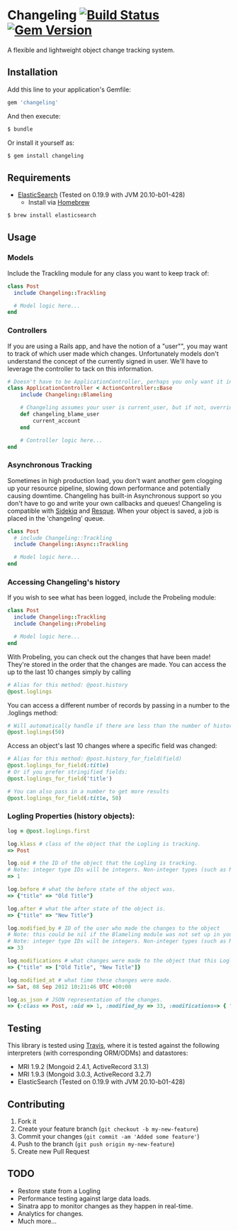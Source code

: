 # Changeling [![Build Status][travis-image]][travis-link] [![Gem Version](https://badge.fury.io/rb/changeling.png)](http://badge.fury.io/rb/changeling)

[travis-image]: https://secure.travis-ci.org/hahuang65/Changeling.png?branch=master
[travis-link]: http://travis-ci.org/hahuang65/Changeling
[travis-home]: http://travis-ci.org/
[brew-home]: http://mxcl.github.com/homebrew/
[elasticsearch-home]: http://www.elasticsearch.org
[sidekiq-home]: https://github.com/mperham/sidekiq
[resque-home]: https://github.com/defunkt/resque

A flexible and lightweight object change tracking system.

## Installation

Add this line to your application's Gemfile:

```ruby
gem 'changeling'
```

And then execute:

```sh
$ bundle
```

Or install it yourself as:

```sh
$ gem install changeling
```

## Requirements

* [ElasticSearch][elasticsearch-home] (Tested on 0.19.9 with JVM 20.10-b01-428)
  * Install via [Homebrew][brew-home]

```sh
$ brew install elasticsearch
```

## Usage
### Models
Include the Trackling module for any class you want to keep track of:

```ruby
class Post
  include Changeling::Trackling

  # Model logic here...
end
```

### Controllers
If you are using a Rails app, and have the notion of a "user"", you may want to track of which user made which changes.
Unfortunately models don't understand the concept of the currently signed in user. We'll have to leverage the controller to tack on this information.

```ruby
# Doesn't have to be ApplicationController, perhaps you only want it in controllers for certain resources.
class ApplicationController < ActionController::Base
    include Changeling::Blameling

    # Changeling assumes your user is current_user, but if not, override the changeling_blame_user method like so:
    def changeling_blame_user
        current_account
    end

    # Controller logic here...
end
```

### Asynchronous Tracking
Sometimes in high production load, you don't want another gem clogging up your resource pipeline, slowing down performance and potentially causing downtime.
Changeling has built-in Asynchronous support so you don't have to go and write your own callbacks and queues!
Changeling is compatible with [Sidekiq][sidekiq-home] and [Resque][resque-home].
When your object is saved, a job is placed in the 'changeling' queue.

```ruby
class Post
  # include Changeling::Trackling
  include Changeling::Async::Trackling

  # Model logic here...
end
```

### Accessing Changeling's history
If you wish to see what has been logged, include the Probeling module:

```ruby
class Post
  include Changeling::Trackling
  include Changeling::Probeling

  # Model logic here...
end
```

With Probeling, you can check out the changes that have been made! They're stored in the order that the changes are made.
You can access the up to the last 10 changes simply by calling

```ruby
# Alias for this method: @post.history
@post.loglings
```

You can access a different number of records by passing in a number to the .loglings method:

```ruby
# Will automatically handle if there are less than the number of histories requested.
@post.loglings(50)
```

Access an object's last 10 changes where a specific field was changed:

```ruby
# Alias for this method: @post.history_for_field(field)
@post.loglings_for_field(:title)
# Or if you prefer stringified fields:
@post.loglings_for_field('title')

# You can also pass in a number to get more results
@post.loglings_for_field(:title, 50)
```

### Logling Properties (history objects):

```ruby
log = @post.loglings.first

log.klass # class of the object that the Logling is tracking.
=> Post

log.oid # the ID of the object that the Logling is tracking.
# Note: integer type IDs will be integers. Non-integer types (such as Mongo's IDs) will be represented as a string.
=> 1

log.before # what the before state of the object was.
=> {"title" => "Old Title"}

log.after # what the after state of the object is.
=> {"title" => "New Title"}

log.modified_by # ID of the user who made the changes to the object
# Note: this could be nil if the Blameling module was not set up in you controller, or if changes were made from a place without a user object, such as the Rails console.
# Note: integer type IDs will be integers. Non-integer types (such as Mongo's IDs) will be represented as a string.
=> 33

log.modifications # what changes were made to the object that this Logling recorded. Basically a roll up of the .before and .after methods.
=> {"title" => ["Old Title", "New Title"]}

log.modified_at # what time these changes were made.
=> Sat, 08 Sep 2012 10:21:46 UTC +00:00

log.as_json # JSON representation of the changes.
=> {:class => Post, :oid => 1, :modified_by => 33, :modifications=> { "title" => ["Old Title", "New Title"] }, :modified_at => Sat, 08 Sep 2012 10:21:46 UTC +00:00}
```

## Testing

This library is tested using [Travis][travis-home], where it is tested
against the following interpreters (with corresponding ORM/ODMs) and datastores:

* MRI 1.9.2 (Mongoid 2.4.1, ActiveRecord 3.1.3)
* MRI 1.9.3 (Mongoid 3.0.3, ActiveRecord 3.2.7)
* ElasticSearch (Tested on 0.19.9 with JVM 20.10-b01-428)

## Contributing

1. Fork it
2. Create your feature branch (`git checkout -b my-new-feature`)
3. Commit your changes (`git commit -am 'Added some feature'`)
4. Push to the branch (`git push origin my-new-feature`)
5. Create new Pull Request

## TODO

* Restore state from a Logling
* Performance testing against large data loads.
* Sinatra app to monitor changes as they happen in real-time.
* Analytics for changes.
* Much more...

